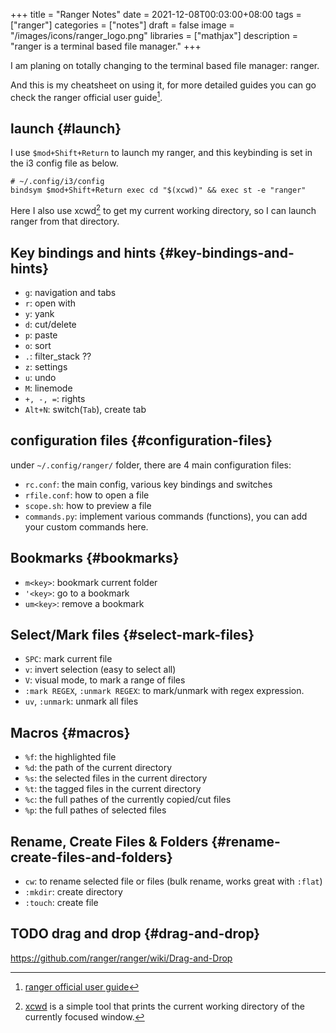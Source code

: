 +++
title = "Ranger Notes"
date = 2021-12-08T00:03:00+08:00
tags = ["ranger"]
categories = ["notes"]
draft = false
image = "/images/icons/ranger_logo.png"
libraries = ["mathjax"]
description = "ranger is a terminal based file manager."
+++

I am planing on totally changing to the terminal based file manager: ranger.

And this is my cheatsheet on using it, for more detailed guides you can go check the ranger official user guide[^fn:1].


## launch {#launch}

I use `$mod+Shift+Return` to launch my ranger, and this keybinding is set in the i3 config file as below.

```shell
# ~/.config/i3/config
bindsym $mod+Shift+Return exec cd "$(xcwd)" && exec st -e "ranger"
```

Here I also use xcwd[^fn:2] to get my current working directory, so I can launch ranger from that directory.


## Key bindings and hints {#key-bindings-and-hints}

-   `g`: navigation and tabs
-   `r`: open with
-   `y`: yank
-   `d`: cut/delete
-   `p`: paste
-   `o`: sort
-   `.`: filter_stack ??
-   `z`: settings
-   `u`: undo
-   `M`: linemode
-   `+, -, =`: rights
-   `Alt+N`: switch(`Tab`), create tab


## configuration files {#configuration-files}

under `~/.config/ranger/` folder, there are 4 main configuration files:

-   `rc.conf`: the main config, various key bindings and switches
-   `rfile.conf`: how to open a file
-   `scope.sh`: how to preview a file
-   `commands.py`: implement various commands (functions), you can add your custom commands here.


## Bookmarks {#bookmarks}

-   `m<key>`: bookmark current folder
-   `'<key>`: go to a bookmark
-   `um<key>`: remove a bookmark


## Select/Mark files {#select-mark-files}

-   `SPC`: mark current file
-   `v`: invert selection (easy to select all)
-   `V`: visual mode, to mark a range of files
-   `:mark REGEX`, `:unmark REGEX`: to mark/unmark with regex expression.
-   `uv`, `:unmark`: unmark all files


## Macros {#macros}

-   `%f`: the highlighted file
-   `%d`: the path of the current directory
-   `%s`: the selected files in the current directory
-   `%t`: the tagged files in the current directory
-   `%c`: the full pathes of the currently copied/cut files
-   `%p`: the full pathes of selected files


## Rename, Create Files &amp; Folders {#rename-create-files-and-folders}

-   `cw`: to rename selected file or files (bulk rename, works great with `:flat`)
-   `:mkdir`: create directory
-   `:touch`: create file


## <span class="org-todo todo TODO">TODO</span> drag and drop {#drag-and-drop}

<https://github.com/ranger/ranger/wiki/Drag-and-Drop>

[^fn:1]: [ranger official user guide](https://github.com/ranger/ranger/wiki/Official-User-Guide)
[^fn:2]: [xcwd](https://github.com/schischi/xcwd) is a simple tool that prints the current working directory of the currently focused window.
